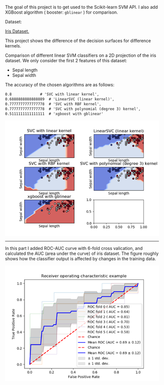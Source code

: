 The goal of this project is to get used to the Scikit-learn SVM API. I also add XGBoost algorithm ( booster: `gblinear` ) for comparison.  

Dataset:

[Iris Dataset.](https://en.wikipedia.org/wiki/Iris_flower_data_set)

This project shows the difference of the decision surfaces for difference kernels. 

Comparison of different linear SVM classifiers on a 2D projection of the iris dataset. We only consider the first 2 features of this dataset:

- Sepal length
- Sepal width 

The accuracy of the chosen algorithms are as follows:

```
0.8 			# 'SVC with linear kernel',
0.6888888888888889	# 'LinearSVC (linear kernel)',        
0.7777777777777778	# 'SVC with RBF kernel',
0.7777777777777778	# 'SVC with polynomial (degree 3) kernel',
0.5111111111111111	# 'xgboost with gblinear'
```

![](https://raw.githubusercontent.com/FFFlora/iris-project/master/plot.png)

---
In this part I added ROC-AUC curve with 6-fold cross valication, and calculated the AUC (area under the curve) of iris dataset. The figure roughly shows how the classifier output is affected by changes in the training data.

![](https://raw.githubusercontent.com/FFFlora/iris-project/master/ROC-AUC_curve.png)
